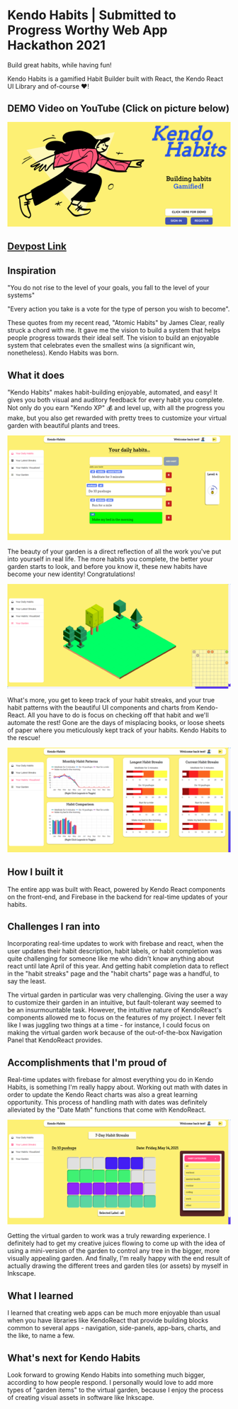 # Kendo Habits | Submitted to Progress Worthy Web App Hackathon 2021

Build great habits, while having fun!

Kendo Habits is a gamified Habit Builder built with React, the Kendo React UI Library and of-course ❤️!

## DEMO Video on YouTube (Click on picture below)
[![Yt video link](https://raw.githubusercontent.com/adithya-tp/Kendo-Habits/master/assets/01_home_page.png?token=AIW2C5W2XZG4SSYRA5GQBL3AV7YFK)](https://www.youtube.com/watch?v=m8nUsUN6_8Q)

## [Devpost Link](https://devpost.com/software/kendo-habits-sylh2u)

## Inspiration

"You do not rise to the level of your goals, you fall to the level of your systems"
 
"Every action you take is a vote for the type of person you wish to become". 

These quotes from my recent read, "Atomic Habits" by James Clear, really struck a chord with me. It gave me the vision to build a system that helps people progress towards their ideal self. The vision to build an enjoyable system that celebrates even the smallest wins (a significant win, nonetheless). Kendo Habits was born.

## What it does

"Kendo Habits" makes habit-building enjoyable, automated, and easy! It gives you both visual and auditory feedback for every habit you complete. Not only do you earn "Kendo XP" 💰 and level up, with all the progress you make, but you also get rewarded with pretty trees to customize your virtual garden with beautiful plants and trees.

![habits-tracker](https://raw.githubusercontent.com/adithya-tp/Kendo-Habits/master/assets/04_daily_habits.png?token=AIW2C5UFL5EYEGP5ZK3YBNLAV7VFY)
 
The beauty of your garden is a direct reflection of all the work you've put into yourself in real life. The more habits you complete, the better your garden starts to look, and before you know it, these new habits have become your new identity! Congratulations!

![virtual garden](https://raw.githubusercontent.com/adithya-tp/Kendo-Habits/master/assets/08_garden_page.png?token=AIW2C5SLTMHHIXA7GTR7WQ3AV7UVG)

What's more, you get to keep track of your habit streaks, and your true habit patterns with the beautiful UI components and charts from Kendo-React. All you have to do is focus on checking off that habit and we'll automate the rest! Gone are the days of misplacing books, or loose sheets of paper where you meticulously kept track of your habits. Kendo Habits to the rescue!

![habit charts](https://raw.githubusercontent.com/adithya-tp/Kendo-Habits/master/assets/09_habits_viz.png?token=AIW2C5TXW4CHOEGRLTJLHXLAV7U2U)

## How I built it

The entire app was built with React, powered by Kendo React components on the front-end, and Firebase in the backend for real-time updates of your habits.

## Challenges I ran into

Incorporating real-time updates to work with firebase and react, when the user updates their habit description, habit labels, or habit completion was quite challenging for someone like me who didn't know anything about react until late April of this year. And getting habit completion data to reflect in the "habit streaks" page and the "habit charts" page was a handful, to say the least.

The virtual garden in particular was very challenging. Giving the user a way to customize their garden in an intuitive, but fault-tolerant way seemed to be an insurmountable task. However, the intuitive nature of KendoReact's components allowed me to focus on the features of my project. I never felt like I was juggling two things at a time - for instance, I could focus on making the virtual garden work because of the out-of-the-box Navigation Panel that KendoReact provides.

## Accomplishments that I'm proud of

Real-time updates with firebase for almost everything you do in Kendo Habits, is something I'm really happy about. Working out math with dates in order to update the Kendo React charts was also a great learning opportunity. This process of handling math with dates was definitely alleviated by the "Date Math" functions that come with KendoReact.

![habit streaks](https://raw.githubusercontent.com/adithya-tp/Kendo-Habits/master/assets/06_habit_streaks_page.png?token=AIW2C5W5YXVQ52JGX6QKMXLAV7WFM)

Getting the virtual garden to work was a truly rewarding experience. I definitely had to get my creative juices flowing to come up with the idea of using a mini-version of the garden to control any tree in the bigger, more visually appealing garden. And finally, I'm really happy with the end result of actually drawing the different trees and garden tiles (or assets) by myself in Inkscape.

## What I learned

I learned that creating web apps can be much more enjoyable than usual when you have libraries like KendoReact that provide building blocks common to several apps - navigation, side-panels, app-bars, charts, and the like, to name a few.

## What's next for Kendo Habits

Look forward to growing Kendo Habits into something much bigger, according to how people respond. I personally would love to add more types of "garden items" to the virtual garden, because I enjoy the process of creating visual assets in software like Inkscape.

